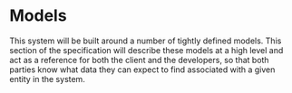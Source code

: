 # Models

This system will be built around a number of tightly defined models. This section of the specification will describe these models at a high level and act as a reference for both the client and the developers, so that both parties know what data they can expect to find associated with a given entity in the system.
